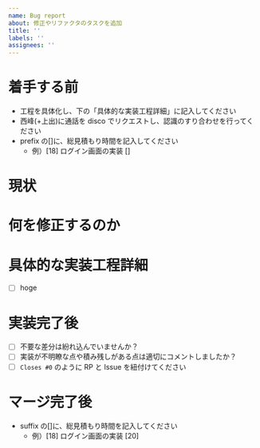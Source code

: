 ```yaml
---
name: Bug report
about: 修正やリファクタのタスクを追加
title: ''
labels: ''
assignees: ''
---
```


# 着手する前

- 工程を具体化し、下の「具体的な実装工程詳細」に記入してください
- 西峰(+上出)に通話を disco でリクエストし、認識のすり合わせを行ってください
- prefix の[]に、総見積もり時間を記入してください
  - 例）[18] ログイン画面の実装 []

# 現状

# 何を修正するのか

# 具体的な実装工程詳細

- [ ] hoge

# 実装完了後

- [ ] 不要な差分は紛れ込んでいませんか？
- [ ] 実装が不明瞭な点や積み残しがある点は適切にコメントしましたか？
- [ ] `Closes #0` のように RP と Issue を紐付けてください

# マージ完了後

- suffix の[]に、総見積もり時間を記入してください
  - 例）[18] ログイン画面の実装 [20]
